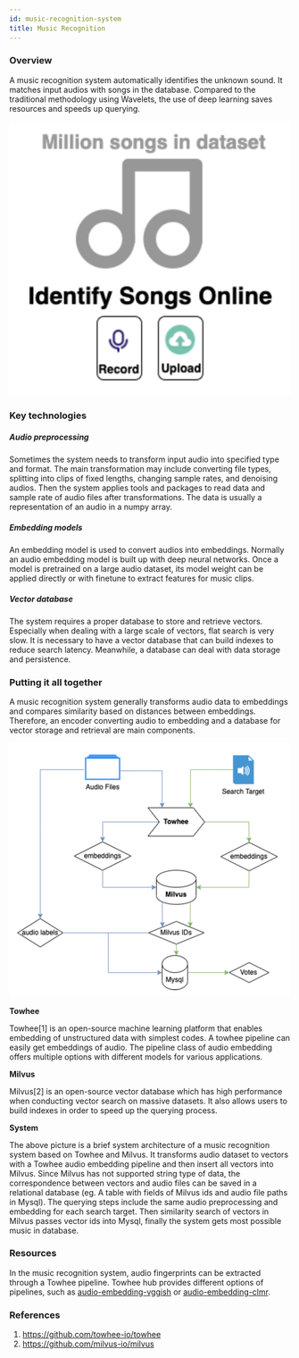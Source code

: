 ```yaml
---
id: music-recognition-system
title: Music Recognition
---
```


### Overview

A music recognition system automatically identifies the unknown sound. It matches input audios with songs in the database. Compared to the traditional methodology using Wavelets, the use of deep learning saves resources and speeds up querying.

![image1](music_intro.png)

### Key technologies

##### Audio preprocessing

Sometimes the system needs to transform input audio into specified type and format. The main transformation may include converting file types, splitting into clips of fixed lengths, changing sample rates, and denoising audios. Then the system applies tools and packages to read data and sample rate of audio files after transformations. The data is usually a representation of an audio in a numpy array.

##### Embedding models

An embedding model is used to convert audios into embeddings. Normally an audio embedding model is built up with deep neural networks. Once a model is pretrained on a large audio dataset, its model weight can be applied directly or with finetune to extract features for music clips.

##### Vector database

The system requires a proper database to store and retrieve vectors. Especially when dealing with a large scale of vectors, flat search is very slow. It is necessary to have a vector database that can build indexes to reduce search latency. Meanwhile, a database can deal with data storage and persistence.

### Putting it all together

A music recognition system generally transforms audio data to embeddings and compares similarity based on distances between embeddings. Therefore, an encoder converting audio to embedding and a database for vector storage and retrieval are main components.

![image2](music_system.png)

**Towhee**

Towhee[1] is an open-source machine learning platform that enables embedding of unstructured data with simplest codes. A towhee pipeline can easily get embeddings of audio. The pipeline class of audio embedding offers multiple options with different models for various applications.

**Milvus**

Milvus[2] is an open-source vector database which has high performance when conducting vector search on massive datasets. It also allows users to build indexes in order to speed up the querying process.

**System**

The above picture is a brief system architecture of a music recognition system based on Towhee and Milvus. It transforms audio dataset to vectors with a Towhee audio embedding pipeline and then insert all vectors into Milvus. Since Milvus has not supported string type of data, the correspondence between vectors and audio files can be saved in a relational database (eg. A table with fields of Milvus ids and audio file paths in Mysql). The querying steps include the same audio preprocessing and embedding for each search target. Then similarity search of vectors in Milvus passes vector ids into Mysql, finally the system gets most possible music in database.

### Resources

In the music recognition system, audio fingerprints can be extracted through a Towhee pipeline. Towhee hub provides different options of pipelines, such as [audio-embedding-vggish](https://hub.towhee.io/towhee/audio-embedding-vggish) or [audio-embedding-clmr](https://hub.towhee.io/towhee/audio-embedding-clmr).

### References

1. https://github.com/towhee-io/towhee
2. https://github.com/milvus-io/milvus

